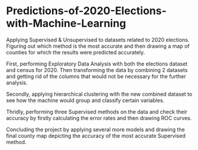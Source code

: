 # Predictions-of-2020-Elections-with-Machine-Learning
Applying Supervised &amp; Unsupervised to datasets related to 2020 elections. Figuring out which method is the most accurate and then drawing a map of counties for which the results were predicted accurately.

First, performing Exploratory Data Analysis with both the elections dataset and census for 2020. Then transforming the data by combining 2 datasets and getting rid of the columns that would not be necessary for the further analysis.

Secondly, applying hierarchical clustering with the new combined dataset to see how the machine would group and classify certain variables.

Thridly, performing three Supervised methods on the data and check their accuracy by firstly calculating the error rates and then drawing ROC curves.

Concluding the project by applying several more models and drawing the final county map depicting the accuracy of the most accurate Supervised method.
